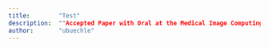 ```yaml
---
title:        "Test"
description:  ""Accepted Paper with Oral at the Medical Image Computing and Computer Assisted Interventions (MICCAI)""
author:       "ubuechle"
---
```

